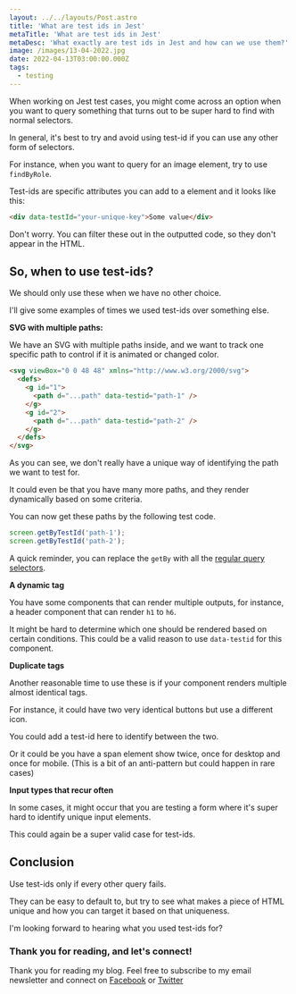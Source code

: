 ```yaml
---
layout: ../../layouts/Post.astro
title: 'What are test ids in Jest'
metaTitle: 'What are test ids in Jest'
metaDesc: 'What exactly are test ids in Jest and how can we use them?'
image: /images/13-04-2022.jpg
date: 2022-04-13T03:00:00.000Z
tags:
  - testing
---
```


When working on Jest test cases, you might come across an option when you want to query something that turns out to be super hard to find with normal selectors.

In general, it's best to try and avoid using test-id if you can use any other form of selectors.

For instance, when you want to query for an image element, try to use `findByRole`.

Test-ids are specific attributes you can add to a element and it looks like this:

```html
<div data-testId="your-unique-key">Some value</div>
```

Don't worry. You can filter these out in the outputted code, so they don't appear in the HTML.

## So, when to use test-ids?

We should only use these when we have no other choice.

I'll give some examples of times we used test-ids over something else.

**SVG with multiple paths:**

We have an SVG with multiple paths inside, and we want to track one specific path to control if it is animated or changed color.

```html
<svg viewBox="0 0 48 48" xmlns="http://www.w3.org/2000/svg">
  <defs>
    <g id="1">
      <path d="...path" data-testid="path-1" />
    </g>
    <g id="2">
      <path d="...path" data-testid="path-2" />
    </g>
  </defs>
</svg>
```

As you can see, we don't really have a unique way of identifying the path we want to test for.

It could even be that you have many more paths, and they render dynamically based on some criteria.

You can now get these paths by the following test code.

```js
screen.getByTestId('path-1');
screen.getByTestId('path-2');
```

A quick reminder, you can replace the `getBy` with all the [regular query selectors](https://daily-dev-tips.com/posts/jest-query-selectors/).

**A dynamic tag**

You have some components that can render multiple outputs, for instance, a header component that can render `h1` to `h6`.

It might be hard to determine which one should be rendered based on certain conditions. This could be a valid reason to use `data-testid` for this component.

**Duplicate tags**

Another reasonable time to use these is if your component renders multiple almost identical tags.

For instance, it could have two very identical buttons but use a different icon.

You could add a test-id here to identify between the two.

Or it could be you have a span element show twice, once for desktop and once for mobile. (This is a bit of an anti-pattern but could happen in rare cases)

**Input types that recur often**

In some cases, it might occur that you are testing a form where it's super hard to identify unique input elements.

This could again be a super valid case for test-ids.

## Conclusion

Use test-ids only if every other query fails.

They can be easy to default to, but try to see what makes a piece of HTML unique and how you can target it based on that uniqueness.

I'm looking forward to hearing what you used test-ids for?

### Thank you for reading, and let's connect!

Thank you for reading my blog. Feel free to subscribe to my email newsletter and connect on [Facebook](https://www.facebook.com/DailyDevTipsBlog) or [Twitter](https://twitter.com/DailyDevTips1)

